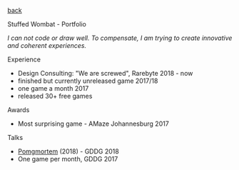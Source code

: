 [back](index.md)

Stuffed Wombat - Portfolio

*I can not code or draw well.* 
*To compensate, I am trying to create innovative and coherent experiences.*

Experience
- Design Consulting: "We are screwed", Rarebyte 2018 - now
- finished but currently unreleased game 2017/18
- one game a month 2017
- released 30+ free games


Awards
- Most surprising game - AMaze Johannesburg 2017

Talks
- <a href="https://www.youtube.com/watch?v=vcAlQyzxRck" target="_blank">Pomgmortem</a> (2018) - GDDG 2018
- One game per month, GDDG 2017
